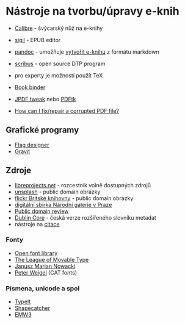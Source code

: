 # Nástroje na tvorbu/úpravy e-knih

- [Calibre](http://calibre-ebook.com/) - švýcarský nůž na e-knihy
- [sigil](http://sigil-ebook.com/) - EPUB editor
- [pandoc](http://pandoc.org/) - umožňuje [vytvořit e-knihu](http://pandoc.org/epub.html) z formátu markdown
- [scribus](http://www.scribus.net/) - open source DTP program

- pro experty je možností použít TeX

- [Book binder](http://www.quantumelephant.co.uk/bookbinder/bookbinder.html)
- [JPDF tweak](http://jpdftweak.sourceforge.net/) nebo [PDFtk](https://www.pdflabs.com/tools/pdftk-the-pdf-toolkit/)
- [How can I fix/repair a corrupted PDF file?](http://superuser.com/questions/278562/how-can-i-fix-repair-a-corrupted-pdf-file)

## Grafické programy

- [Flag designer](http://flag-designer.appspot.com/)
- [Gravit](https://gravit.io/)

## Zdroje

- [libreprojects.net](http://libreprojects.net) - rozcestník volně dostupných zdrojů
- [unsplash](https://unsplash.com/) - public domain obrázky
- [flickr Britské knihovny](https://www.flickr.com/photos/britishlibrary/albums/with/72157638544764936) - public domain obrázky
- [digitální sbírka Národní galerie v Praze](http://sbirky.ngprague.cz/)
- [Public domain review](http://publicdomainreview.org/)
- [Dublin Core](http://webserver.ics.muni.cz/dublin_core/) - česká verze rozšířeného slovníku metadat
- nástroje na [citace](http://www.citace.com/)

### Fonty

- [Open font library](https://fontlibrary.org/)
- [The League of Movable Type](https://www.theleagueofmoveabletype.com/)
- [Janusz Marian Nowacki](http://jmn.pl/en)
- [Peter Weigel](http://www.peter-wiegel.de/) (CAT fonts)

### Písmena, unicode a spol

- [TypeIt](http://www.typeit.org)
- [Shapecatcher](http://shapecatcher.com)
- [EMW3](https://emw3.com/)
